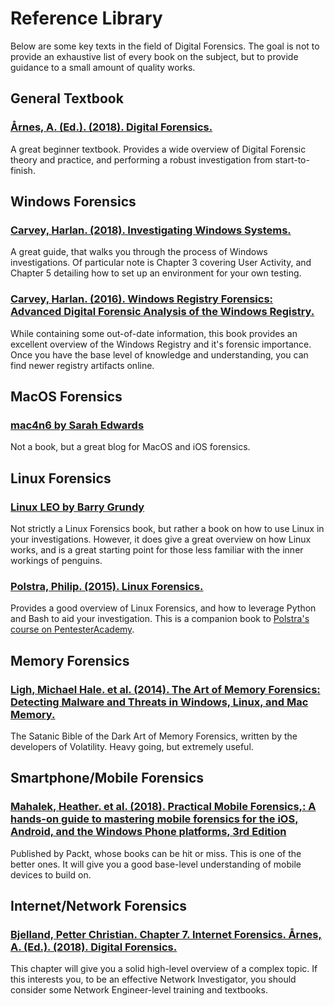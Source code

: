 # Reference Library
Below are some key texts in the field of Digital Forensics. The goal is not to provide an exhaustive list of every book on the subject, but to provide guidance to a small amount of quality works.

## General Textbook
### [**Årnes, A. (Ed.). (2018). Digital Forensics.**](https://www.amazon.com/Digital-Forensics-Andr%C3%A9-%C3%85rnes-ebook/dp/B072MPTVHM)
A great beginner textbook. Provides a wide overview of Digital Forensic theory and practice, and performing a robust investigation from start-to-finish.

## Windows Forensics
### [**Carvey, Harlan. (2018). Investigating Windows Systems.**](https://www.amazon.com/Investigating-Windows-Systems-Harlan-Carvey-ebook/dp/B07GKW4TRH/ref=sr_1_3?dchild=1&qid=1594888061&refinements=p_27%3AHarlan+Carvey&s=books&sr=1-3&text=Harlan+Carvey)
A great guide, that walks you through the process of Windows investigations. Of particular note is Chapter 3 covering User Activity, and Chapter 5 detailing how to set up an environment for your own testing.

### [**Carvey, Harlan. (2016). Windows Registry Forensics: Advanced Digital Forensic Analysis of the Windows Registry.**](https://www.amazon.com/Windows-Registry-Forensics-Advanced-Forensic/dp/012803291X/ref=sr_1_1?dchild=1&keywords=registry+forensics&qid=1594888340&s=books&sr=1-1)
While containing some out-of-date information, this book provides an excellent overview of the Windows Registry and it's forensic importance. Once you have the base level of knowledge and understanding, you can find newer registry artifacts online.

## MacOS Forensics
### [**mac4n6 by Sarah Edwards**](https://www.mac4n6.com/)
Not a book, but a great blog for MacOS and iOS forensics.

## Linux Forensics
### [**Linux LEO by Barry Grundy**](https://linuxleo.com/)
Not strictly a Linux Forensics book, but rather a book on how to use Linux in your investigations. However, it does give a great overview on how Linux works, and is a great starting point for those less familiar with the inner workings of penguins. 

### [**Polstra, Philip. (2015). Linux Forensics.**](https://www.amazon.com/Linux-Forensics-Dr-Philip-Polstra/dp/1515037630/)
Provides a good overview of Linux Forensics, and how to leverage Python and Bash to aid your investigation. This is a companion book to [Polstra's course on PentesterAcademy](https://www.pentesteracademy.com/course?id=20=).

## Memory Forensics
### [**Ligh, Michael Hale. et al. (2014). The Art of Memory Forensics: Detecting Malware and Threats in Windows, Linux, and Mac Memory.**](https://www.amazon.com/Art-Memory-Forensics-Detecting-Malware/dp/1118825098/ref=sr_1_1?dchild=1&keywords=memory+forensics&qid=1594889316&s=books&sr=1-1)
The Satanic Bible of the Dark Art of Memory Forensics, written by the developers of Volatility. Heavy going, but extremely useful.

## Smartphone/Mobile Forensics
### [**Mahalek, Heather. et al. (2018). Practical Mobile Forensics,: A hands-on guide to mastering mobile forensics for the iOS, Android, and the Windows Phone platforms, 3rd Edition**](https://www.amazon.com/Practical-Mobile-Forensics-hands-mastering-ebook/dp/B077PW8SVN/ref=sr_1_1?dchild=1&keywords=smartphone+forensics&qid=1594889499&s=books&sr=1-1)
Published by Packt, whose books can be hit or miss. This is one of the better ones. It will give you a good base-level understanding of mobile devices to build on.

## Internet/Network Forensics
### [**Bjelland, Petter Christian. Chapter 7. Internet Forensics. Årnes, A. (Ed.). (2018). Digital Forensics.**](https://www.amazon.com/Digital-Forensics-Andr%C3%A9-%C3%85rnes-ebook/dp/B072MPTVHM)
This chapter will give you a solid high-level overview of a complex topic. If this interests you, to be an effective Network Investigator, you should consider some Network Engineer-level training and textbooks.
